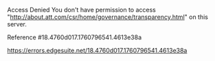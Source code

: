 Access Denied
You don't have permission to access "http://about.att.com/csr/home/governance/transparency.html" on this server.

Reference #18.4760d017.1760796541.4613e38a

https://errors.edgesuite.net/18.4760d017.1760796541.4613e38a